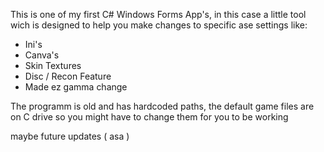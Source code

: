 This is one of my first C# Windows Forms App's, in this case a little tool wich is designed to help you make changes to specific ase settings like:
- Ini's
- Canva's
- Skin Textures
- Disc / Recon Feature
- Made ez gamma change

The programm is old and has hardcoded paths, the default game files are on C drive so you might have to change them for you to be working

maybe future updates ( asa )

